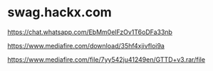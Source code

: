 # swag.hackx.com
https://chat.whatsapp.com/EbMm0elFzOv1T6oDFa33nb

https://www.mediafire.com/download/35hf4xjivfloi9a

https://www.mediafire.com/file/7yy542ju41249en/GTTD+v3.rar/file
